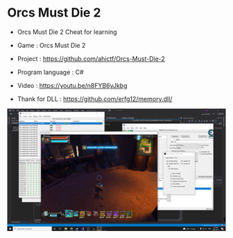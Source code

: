 # Orcs Must Die 2

- Orcs Must Die 2 Cheat for learning
- Game : Orcs Must Die 2
- Project : https://github.com/ahictf/Orcs-Must-Die-2
- Program language : C#
- Video : https://youtu.be/n8FYB6yJkbg

- Thank for DLL : https://github.com/erfg12/memory.dll/

![Orcs Must Die 2](./orcs_must_die.png)
